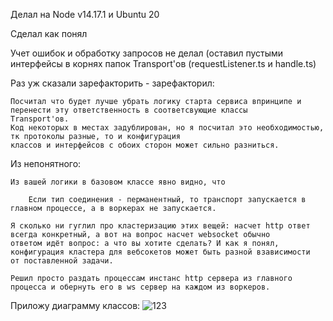 Делал на Node v14.17.1 и Ubuntu 20

Сделал как понял

Учет ошибок и обработку запросов не делал (оставил пустыми интерфейсы в корнях папок Transport'ов (requestListener.ts и handle.ts)

Раз уж сказали зарефакторить - зарефакторил: 

    Посчитал что будет лучше убрать логику старта сервиса впринципе и перенести эту ответственность в соответсвующие классы 
    Transport'ов. 
    Код некоторых в местах задублирован, но я посчитал это необходимостью, тк протоколы разные, то и конфигурация 
    классов и интерфейсов с обоих сторон может сильно разниться.
    
Из непонятного: 
    
    Из вашей логики в базовом классе явно видно, что 
        
        Если тип соединения - перманентный, то транспорт запускается в главном процессе, а в воркерах не запускается.
        
    Я сколько ни гуглил про кластеризацию этих вещей: насчет http ответ всегда конкретный, а вот на вопрос насчет websocket обычно 
    ответом идёт вопрос: а что вы хотите сделать? И как я понял, конфигурация кластера для вебсокетов может быть разной взависимости 
    от поставленной задачи.
    
    Решил просто раздать процессам инстанс http сервера из главного процесса и обернуть его в ws сервер на каждом из воркеров.
    
Приложу диаграмму классов: 
    ![123](https://user-images.githubusercontent.com/42176041/158400527-f0833858-c1ce-4a48-8d17-72db1769b839.png)
    
